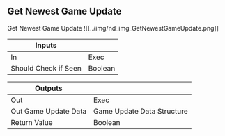 ## Get Newest Game Update
Get Newest Game Update
![[../img/nd_img_GetNewestGameUpdate.png]]

|Inputs||
|--|--|
| In | Exec |
| Should Check if Seen | Boolean |

|Outputs||
|--|--|
| Out | Exec |
| Out Game Update Data | Game Update Data Structure |
| Return Value | Boolean |
